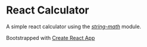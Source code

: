 # React Calculator 

A simple react calculator using the *[string-math](https://www.npmjs.com/package/string-math)* module. 

Bootstrapped with [Create React App](https://github.com/facebook/create-react-app)
